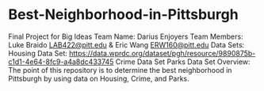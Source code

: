 # Best-Neighborhood-in-Pittsburgh
Final Project for Big Ideas
Team Name: Darius Enjoyers
Team Members: Luke Braido LAB422@pitt.edu & Eric Wang ERW160@pitt.edu
Data Sets:
Housing Data Set: https://data.wprdc.org/dataset/pgh/resource/9890875b-c1d1-4e64-8fc9-a4a8dc433745
Crime Data Set
Parks Data Set
Overview: The point of this repository is to determine the best neighborhood in Pittsburgh by using data on Housing, Crime, and Parks.
